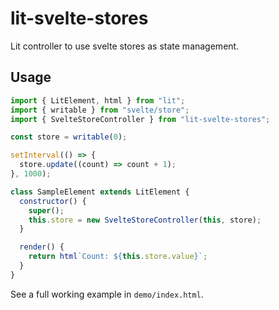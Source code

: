 # lit-svelte-stores

Lit controller to use svelte stores as state management.

## Usage

```js
import { LitElement, html } from "lit";
import { writable } from "svelte/store";
import { SvelteStoreController } from "lit-svelte-stores";

const store = writable(0);

setInterval(() => {
  store.update((count) => count + 1);
}, 1000);

class SampleElement extends LitElement {
  constructor() {
    super();
    this.store = new SvelteStoreController(this, store);
  }

  render() {
    return html`Count: ${this.store.value}`;
  }
}
```

See a full working example in `demo/index.html`.
